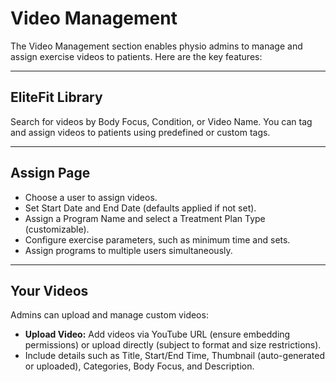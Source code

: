 # Video Management

The Video Management section enables physio admins to manage and assign exercise videos to patients. Here are the key features:

---

## EliteFit Library

Search for videos by Body Focus, Condition, or Video Name. You can tag and assign videos to patients using predefined or custom tags.

---

## Assign Page

- Choose a user to assign videos.
- Set Start Date and End Date (defaults applied if not set).
- Assign a Program Name and select a Treatment Plan Type (customizable).
- Configure exercise parameters, such as minimum time and sets.
- Assign programs to multiple users simultaneously.

---

## Your Videos

Admins can upload and manage custom videos:

- **Upload Video:** Add videos via YouTube URL (ensure embedding permissions) or upload directly (subject to format and size restrictions).
- Include details such as Title, Start/End Time, Thumbnail (auto-generated or uploaded), Categories, Body Focus, and Description.
